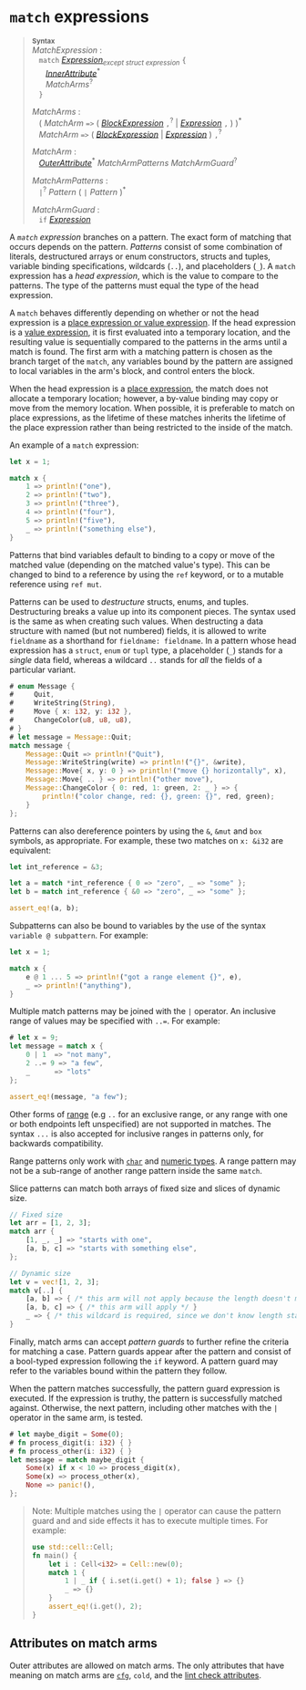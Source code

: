 # `match` expressions

> **<sup>Syntax</sup>**\
> _MatchExpression_ :\
> &nbsp;&nbsp; `match` [_Expression_]<sub>_except struct expression_</sub> `{`\
> &nbsp;&nbsp; &nbsp;&nbsp; [_InnerAttribute_]<sup>\*</sup>\
> &nbsp;&nbsp; &nbsp;&nbsp; _MatchArms_<sup>?</sup>\
> &nbsp;&nbsp; `}`
>
> _MatchArms_ :\
> &nbsp;&nbsp; ( _MatchArm_ `=>`
>                             ( [_BlockExpression_] `,`<sup>?</sup>
>                             | [_Expression_] `,` )
>                           )<sup>\*</sup>\
> &nbsp;&nbsp; _MatchArm_ `=>` ( [_BlockExpression_] | [_Expression_] ) `,`<sup>?</sup>
>
> _MatchArm_ :\
> &nbsp;&nbsp; [_OuterAttribute_]<sup>\*</sup> _MatchArmPatterns_ _MatchArmGuard_<sup>?</sup>
>
> _MatchArmPatterns_ :\
> &nbsp;&nbsp; `|`<sup>?</sup> _Pattern_ ( `|` _Pattern_ )<sup>\*</sup>
>
> _MatchArmGuard_ :\
> &nbsp;&nbsp; `if` [_Expression_]

A *`match` expression* branches on a pattern. The exact form of matching that
occurs depends on the pattern. *Patterns* consist of some combination of
literals, destructured arrays or enum constructors, structs and tuples,
variable binding specifications, wildcards (`..`), and placeholders (`_`). A
`match` expression has a *head expression*, which is the value to compare to
the patterns. The type of the patterns must equal the type of the head
expression.

A `match` behaves differently depending on whether or not the head expression
is a [place expression or value expression][place expression].
If the head expression is a [value expression], it is first evaluated into a
temporary location, and the resulting value is sequentially compared to the
patterns in the arms until a match is found. The first arm with a matching
pattern is chosen as the branch target of the `match`, any variables bound by
the pattern are assigned to local variables in the arm's block, and control
enters the block.

When the head expression is a [place expression], the match does not allocate a
temporary location; however, a by-value binding may copy or move from the
memory location.
When possible, it is preferable to match on place expressions, as the lifetime
of these matches inherits the lifetime of the place expression rather than being
restricted to the inside of the match.

An example of a `match` expression:

```rust
let x = 1;

match x {
    1 => println!("one"),
    2 => println!("two"),
    3 => println!("three"),
    4 => println!("four"),
    5 => println!("five"),
    _ => println!("something else"),
}
```

Patterns that bind variables default to binding to a copy or move of the
matched value (depending on the matched value's type). This can be changed to
bind to a reference by using the `ref` keyword, or to a mutable reference using
`ref mut`.

Patterns can be used to *destructure* structs, enums, and tuples. Destructuring
breaks a value up into its component pieces. The syntax used is the same as
when creating such values. When destructing a data structure with named (but
not numbered) fields, it is allowed to write `fieldname` as a shorthand for
`fieldname: fieldname`. In a pattern whose head expression has a `struct`,
`enum` or `tupl` type, a placeholder (`_`) stands for a *single* data field,
whereas a wildcard `..` stands for *all* the fields of a particular variant.

```rust
# enum Message {
#     Quit,
#     WriteString(String),
#     Move { x: i32, y: i32 },
#     ChangeColor(u8, u8, u8),
# }
# let message = Message::Quit;
match message {
    Message::Quit => println!("Quit"),
    Message::WriteString(write) => println!("{}", &write),
    Message::Move{ x, y: 0 } => println!("move {} horizontally", x),
    Message::Move{ .. } => println!("other move"),
    Message::ChangeColor { 0: red, 1: green, 2: _ } => {
        println!("color change, red: {}, green: {}", red, green);
    }
};
```

Patterns can also dereference pointers by using the `&`, `&mut` and `box`
symbols, as appropriate. For example, these two matches on `x: &i32` are
equivalent:

```rust
let int_reference = &3;

let a = match *int_reference { 0 => "zero", _ => "some" };
let b = match int_reference { &0 => "zero", _ => "some" };

assert_eq!(a, b);
```

Subpatterns can also be bound to variables by the use of the syntax `variable @
subpattern`. For example:

```rust
let x = 1;

match x {
    e @ 1 ... 5 => println!("got a range element {}", e),
    _ => println!("anything"),
}
```

Multiple match patterns may be joined with the `|` operator. An inclusive range
of values may be specified with `..=`. For example:

```rust
# let x = 9;
let message = match x {
    0 | 1  => "not many",
    2 ..= 9 => "a few",
    _      => "lots"
};

assert_eq!(message, "a few");
```

Other forms of [range] \(e.g `..` for an exclusive range, or any range with one or
both endpoints left unspecified) are not supported in matches. The
syntax `...` is also accepted for inclusive ranges in patterns only, for
backwards compatibility.

Range patterns only work with [`char`] and [numeric types]. A range pattern may
not be a sub-range of another range pattern inside the same `match`.

Slice patterns can match both arrays of fixed size and slices of dynamic size.
```rust
// Fixed size
let arr = [1, 2, 3];
match arr {
    [1, _, _] => "starts with one",
    [a, b, c] => "starts with something else",
};
```
```rust
// Dynamic size
let v = vec![1, 2, 3];
match v[..] {
    [a, b] => { /* this arm will not apply because the length doesn't match */ }
    [a, b, c] => { /* this arm will apply */ }
    _ => { /* this wildcard is required, since we don't know length statically */ }
}
```

Finally, match arms can accept *pattern guards* to further refine the
criteria for matching a case. Pattern guards appear after the pattern and
consist of a bool-typed expression following the `if` keyword. A pattern guard
may refer to the variables bound within the pattern they follow.

When the pattern matches successfully, the pattern guard expression is executed.
If the expression is truthy, the pattern is successfully matched against.
Otherwise, the next pattern, including other matches with the `|` operator in
the same arm, is tested.

```rust
# let maybe_digit = Some(0);
# fn process_digit(i: i32) { }
# fn process_other(i: i32) { }
let message = match maybe_digit {
    Some(x) if x < 10 => process_digit(x),
    Some(x) => process_other(x),
    None => panic!(),
};
```

> Note: Multiple matches using the `|` operator can cause the pattern guard and
> and side effects it has to execute multiple times. For example:
>
> ```rust
> use std::cell::Cell;
> fn main() {
>     let i : Cell<i32> = Cell::new(0);
>     match 1 {
>         1 | _ if { i.set(i.get() + 1); false } => {}
>         _ => {}
>     }
>     assert_eq!(i.get(), 2);
> }
> ```

## Attributes on match arms

Outer attributes are allowed on match arms. The only attributes that have
meaning on match arms are [`cfg`], `cold`, and the [lint check attributes].

[_Expression_]: expressions.html
[_BlockExpression_]: expressions/block-expr.html#block-expressions
[place expression]: expressions.html#place-expressions-and-value-expressions
[value expression]: expressions.html#place-expressions-and-value-expressions
[`char`]: types.html#textual-types
[numeric types]: types.html#numeric-types
[_InnerAttribute_]: attributes.html
[_OuterAttribute_]: attributes.html
[`cfg`]: attributes.html#conditional-compilation
[lint check attributes]: attributes.html#lint-check-attributes
[range]: expressions/range-expr.html
